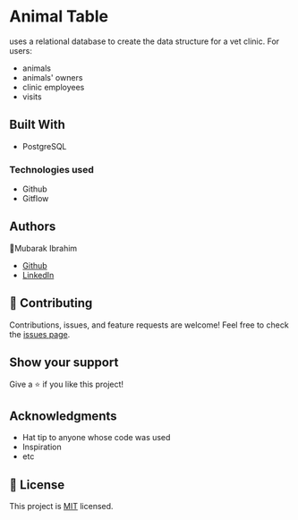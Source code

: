 # Animal Table
uses a relational database to create the data structure for a vet clinic. For users:
- animals
- animals' owners
- clinic employees
- visits

## Built With
- PostgreSQL

### Technologies used
- Github
- Gitflow

## Authors

:man:Mubarak Ibrahim
- [Github](https://github.com/imubarak234)
- [LinkedIn](www.linkedin.com/in/mubarak-ibrahim-mb)

## :handshake: Contributing
Contributions, issues, and feature requests are welcome!
Feel free to check the [issues page](../../issues/).
## Show your support

Give a :star:️ if you like this project!
## Acknowledgments
- Hat tip to anyone whose code was used
- Inspiration
- etc
## :memo: License
This project is [MIT]([./MIT.md](https://github.com/microverseinc/readme-template/blob/master/MIT.md)) licensed.
